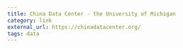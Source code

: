 ```yaml
---
title: China Data Center - the University of Michigan
category: link
external_url: https://chinadatacenter.org/
tags: data
---
```

